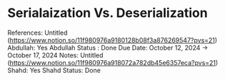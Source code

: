 # Serialaization Vs. Deserialization

References: Untitled (https://www.notion.so/11f980976a9180128b08f3a876269547?pvs=21) 
Abdullah: Yes
Abdullah Status : Done
Due Date: October 12, 2024 → October 17, 2024
Notes: Untitled (https://www.notion.so/11f980976a918072a782db45e6357eca?pvs=21) 
Shahd: Yes
Shahd Status: Done